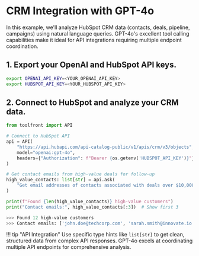 # CRM Integration with GPT-4o

In this example, we'll analyze HubSpot CRM data (contacts, deals, pipeline, campaigns) using natural language queries. GPT-4o's excellent tool calling capabilities make it ideal for API integrations requiring multiple endpoint coordination.

## 1. Export your OpenAI and HubSpot API keys.

```bash
export OPENAI_API_KEY=<YOUR_OPENAI_API_KEY>
export HUBSPOT_API_KEY=<YOUR_HUBSPOT_API_KEY>
```

## 2. Connect to HubSpot and analyze your CRM data.

```python linenums="1"
from toolfront import API

# Connect to HubSpot API
api = API(
    "https://api.hubapi.com/api-catalog-public/v1/apis/crm/v3/objects",
    model="openai:gpt-4o",
    headers={"Authorization": f"Bearer {os.getenv('HUBSPOT_API_KEY')}"}
)

# Get contact emails from high-value deals for follow-up
high_value_contacts: list[str] = api.ask(
    "Get email addresses of contacts associated with deals over $10,000 that closed in the last 30 days"
)

print(f"Found {len(high_value_contacts)} high-value customers")
print("Contact emails:", high_value_contacts[:3])  # Show first 3

>>> Found 12 high-value customers
>>> Contact emails: ['john.doe@techcorp.com', 'sarah.smith@innovate.io', 'mike.jones@startup.co']
```

!!! tip "API Integration"
    Use specific type hints like `list[str]` to get clean, structured data from complex API responses. GPT-4o excels at coordinating multiple API endpoints for comprehensive analysis.